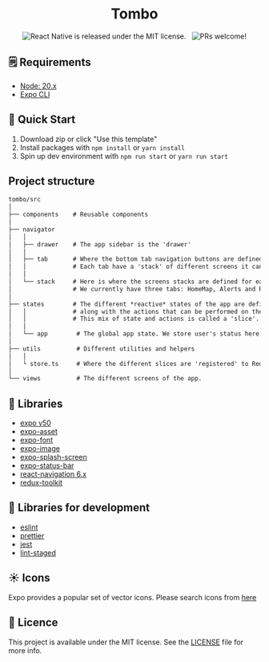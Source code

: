 <!-- markdownlint-disable MD033 -->
<h1 align="center">Tombo</h1>

<p align="center">
  <img src="https://img.shields.io/badge/license-MIT-blue.svg" alt="React Native is released under the MIT license." />
  <img src="https://github.com/wataru-maeda/react-native-boilerplate/actions/workflows/preview.yml/badge.svg" alt="" />
  <img src="https://github.com/wataru-maeda/react-native-boilerplate/actions/workflows/test.yml/badge.svg" alt="" />
  <img src="https://img.shields.io/badge/PRs-welcome-brightgreen.svg" alt="PRs welcome!" />
</p>

## 🗒️ Requirements

- [Node: 20.x](https://nodejs.org/en)
- [Expo CLI](https://docs.expo.dev/more/expo-cli/)

## 🚀 Quick Start

1. Download zip or click "Use this template"
1. Install packages with `npm install` or `yarn install`
1. Spin up dev environment with `npm run start` or `yarn run start`

## Project structure

```txt
tombo/src
│
├── components    # Reusable components
│
├── navigator
│   │
│   ├── drawer    # The app sidebar is the 'drawer'
│   │
│   ├── tab       # Where the bottom tab navigation buttons are defined.
│   │             # Each tab have a 'stack' of different screens it can support.
│   │
│   └── stack     # Here is where the screens stacks are defined for each tab.
│                 # We currently have three tabs: HomeMap, Alerts and Reports.
│
├── states        # The different *reactive* states of the app are defined here,
│   │             # along with the actions that can be performed on them.
│   │             # This mix of state and actions is called a 'slice'.
│   │
│   └── app        # The global app state. We store user's status here.
│
├── utils          # Different utilities and helpers
│   │
│   └ store.ts     # Where the different slices are 'registered' to Redux.
│
└── views          # The different screens of the app.
```


## 🥇 Libraries

- [expo v50](https://docs.expo.dev/versions/v50.0.0)
- [expo-asset](https://docs.expo.dev/versions/latest/sdk/asset/)
- [expo-font](https://docs.expo.dev/versions/latest/sdk/font/)
- [expo-image](https://docs.expo.dev/versions/latest/sdk/image/)
- [expo-splash-screen](https://docs.expo.dev/versions/latest/sdk/splash-screen/)
- [expo-status-bar](https://docs.expo.dev/versions/latest/sdk/status-bar/)
- [react-navigation 6.x](https://github.com/react-navigation/react-navigation)
- [redux-toolkit](https://redux-toolkit.js.org/)

## 🥈 Libraries for development

- [eslint](https://github.com/eslint/eslint)
- [prettier](https://github.com/prettier/prettier)
- [jest](https://jestjs.io/)
- [lint-staged](https://github.com/okonet/lint-staged)

## ☀️ Icons

Expo provides a popular set of vector icons. Please search icons from [here](https://icons.expo.fyi/)

## 📓 Licence

This project is available under the MIT license. See the [LICENSE](https://github.com/wataru-maeda/react-native-boilerplate/blob/main/LICENSE) file for more info.
